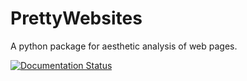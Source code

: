 # PrettyWebsites
A python package for aesthetic analysis of web pages.

[![Documentation Status](https://readthedocs.org/projects/prettywebsite/badge/?version=latest)](http://prettywebsite.readthedocs.io/en/latest/?badge=latest)
